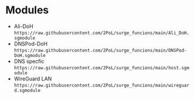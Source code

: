 # Modules
- Ali-DoH `https://raw.githubusercontent.com/2PoL/surge_funcions/main/Ali_DoH.sgmodule`
- DNSPod-DoH `https://raw.githubusercontent.com/2PoL/surge_funcions/main/DNSPod-DoH.sgmodule`
- DNS specfic `https://raw.githubusercontent.com/2PoL/surge_funcions/main/host.sgmodule`
- WireGuard LAN `https://raw.githubusercontent.com/2PoL/surge_funcions/main/wireguard.sgmodule`
